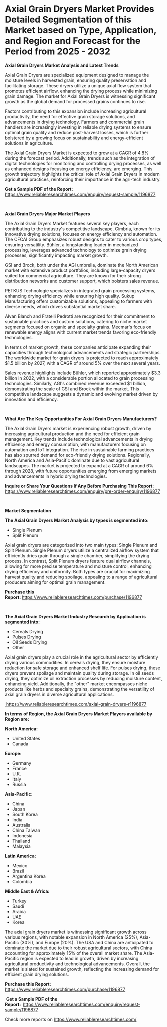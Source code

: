 <p><h1>Axial Grain Dryers Market Provides Detailed Segmentation of this Market based on Type, Application, and Region and Forecast for the Period from 2025 - 2032</h1></p><p><strong>Axial Grain Dryers Market Analysis and Latest Trends</strong></p>
<p><p>Axial Grain Dryers are specialized equipment designed to manage the moisture levels in harvested grain, ensuring quality preservation and facilitating storage. These dryers utilize a unique axial flow system that promotes efficient airflow, enhancing the drying process while minimizing grain damage. The market for Axial Grain Dryers is witnessing significant growth as the global demand for processed grains continues to rise. </p><p>Factors contributing to this expansion include increasing agricultural productivity, the need for effective grain storage solutions, and advancements in drying technology. Farmers and commercial grain handlers are increasingly investing in reliable drying systems to ensure optimal grain quality and reduce post-harvest losses, which is further bolstered by a growing focus on sustainability and energy-efficient solutions in agriculture.</p><p>The Axial Grain Dryers Market is expected to grow at a CAGR of 4.8% during the forecast period. Additionally, trends such as the integration of digital technologies for monitoring and controlling drying processes, as well as enhanced designs focusing on energy efficiency, are emerging. This growth trajectory highlights the critical role of Axial Grain Dryers in modern agricultural practices, reinforcing their importance in the agri-tech industry.</p></p>
<p><strong>Get a Sample PDF of the Report:&nbsp;</strong> <a href="https://www.reliableresearchtimes.com/enquiry/request-sample/1196877?utm_campaign=2187&utm_medium=2&utm_source=Github&utm_content=ia&utm_term=28022025&utm_id=axial-grain-dryers">https://www.reliableresearchtimes.com/enquiry/request-sample/1196877</a></p>
<p>&nbsp;</p>
<p><strong>Axial Grain Dryers Major Market Players</strong></p>
<p><p>The Axial Grain Dryers Market features several key players, each contributing to the industry's competitive landscape. Cimbria, known for its innovative drying solutions, focuses on energy efficiency and automation. The CFCAI Group emphasizes robust designs to cater to various crop types, ensuring versatility. Bühler, a longstanding leader in mechanized processing, leverages advanced technology to optimize grain drying processes, significantly impacting market growth.</p><p>GSI and Brock, both under the AGI umbrella, dominate the North American market with extensive product portfolios, including large-capacity dryers suited for commercial agriculture. They are known for their strong distribution networks and customer support, which bolsters sales revenue.</p><p>PETKUS Technologie specializes in integrated grain processing systems, enhancing drying efficiency while ensuring high quality. Sukup Manufacturing offers customizable solutions, appealing to farmers with diverse needs, which drives substantial market share.</p><p>Alvan Blanch and Fratelli Pedrotti are recognized for their commitment to sustainable practices and custom solutions, catering to niche market segments focused on organic and specialty grains. Mecmar's focus on renewable energy aligns with current market trends favoring eco-friendly technologies.</p><p>In terms of market growth, these companies anticipate expanding their capacities through technological advancements and strategic partnerships. The worldwide market for grain dryers is projected to reach approximately $1.5 billion by 2027, with a CAGR of around 5% over the next several years.</p><p>Sales revenue highlights include Bühler, which reported approximately $3.3 billion in 2022, with a considerable portion allocated to grain processing technologies. Similarly, AGI's combined revenue exceeded $1 billion, demonstrating the scale of GSI and Brock within the market. This competitive landscape suggests a dynamic and evolving market driven by innovation and efficiency.</p></p>
<p>&nbsp;</p>
<p><strong>What Are The Key Opportunities For Axial Grain Dryers Manufacturers?</strong></p>
<p><p>The Axial Grain Dryers market is experiencing robust growth, driven by increasing agricultural production and the need for efficient grain management. Key trends include technological advancements in drying efficiency and energy consumption, with manufacturers focusing on automation and IoT integration. The rise in sustainable farming practices has also spurred demand for eco-friendly drying solutions. Regionally, North America and Asia-Pacific dominate due to vast agricultural landscapes. The market is projected to expand at a CAGR of around 6% through 2028, with future opportunities emerging from emerging markets and advancements in hybrid drying technologies.</p></p>
<p><strong>Inquire or Share Your Questions If Any Before Purchasing This Report:</strong> <a href="https://www.reliableresearchtimes.com/enquiry/pre-order-enquiry/1196877?utm_campaign=2187&utm_medium=2&utm_source=Github&utm_content=ia&utm_term=28022025&utm_id=axial-grain-dryers">https://www.reliableresearchtimes.com/enquiry/pre-order-enquiry/1196877</a></p>
<p>&nbsp;</p>
<p><strong>Market Segmentation</strong></p>
<p><strong>The Axial Grain Dryers Market Analysis by types is segmented into:</strong></p>
<p><ul><li>Single Plenum</li><li>Split Plenum</li></ul></p>
<p><p>Axial grain dryers are categorized into two main types: Single Plenum and Split Plenum. Single Plenum dryers utilize a centralized airflow system that efficiently dries grain through a single chamber, simplifying the drying process. In contrast, Split Plenum dryers feature dual airflow channels, allowing for more precise temperature and moisture control, enhancing drying efficiency and uniformity. Both types are crucial for maximizing harvest quality and reducing spoilage, appealing to a range of agricultural producers aiming for optimal grain management.</p></p>
<p><strong>Purchase this Report:&nbsp;</strong><a href="https://www.reliableresearchtimes.com/purchase/1196877?utm_campaign=2187&utm_medium=2&utm_source=Github&utm_content=ia&utm_term=28022025&utm_id=axial-grain-dryers">https://www.reliableresearchtimes.com/purchase/1196877</a></p>
<p>&nbsp;</p>
<p><strong>The Axial Grain Dryers Market Industry Research by Application is segmented into:</strong></p>
<p><ul><li>Cereals Drying</li><li>Pulses Drying</li><li>Oil Seeds Drying</li><li>Other</li></ul></p>
<p><p>Axial grain dryers play a crucial role in the agricultural sector by efficiently drying various commodities. In cereals drying, they ensure moisture reduction for safe storage and enhanced shelf life. For pulses drying, these dryers prevent spoilage and maintain quality during storage. In oil seeds drying, they optimize oil extraction processes by reducing moisture content, enhancing yield. Additionally, the "other" market encompasses niche products like herbs and specialty grains, demonstrating the versatility of axial grain dryers in diverse agricultural applications.</p></p>
<p><a href="https://www.reliableresearchtimes.com/axial-grain-dryers-r1196877?utm_campaign=2187&utm_medium=2&utm_source=Github&utm_content=ia&utm_term=28022025&utm_id=axial-grain-dryers">&nbsp;https://www.reliableresearchtimes.com/axial-grain-dryers-r1196877</a></p>
<p><strong>In terms of Region, the Axial Grain Dryers Market Players available by Region are:</strong></p>
<p>
    <p> <strong> North America: </strong>
        <ul>
            <li>United States</li>
            <li>Canada</li>
        </ul>
        </p> 
    <p> <strong> Europe: </strong>
        <ul>
            <li>Germany</li>
            <li>France</li>
            <li>U.K.</li>
            <li>Italy</li>
            <li>Russia</li>
        </ul>
        </p> 
    <p> <strong> Asia-Pacific: </strong>
        <ul>
            <li>China</li>
            <li>Japan</li>
            <li>South Korea</li>
            <li>India</li>
            <li>Australia</li>
            <li>China Taiwan</li>
            <li>Indonesia</li>
            <li>Thailand</li>
            <li>Malaysia</li>
        </ul>
        </p> 
    <p> <strong> Latin America: </strong>
        <ul>
            <li>Mexico</li>
            <li>Brazil</li>
            <li>Argentina Korea</li>
            <li>Colombia</li>
        </ul>
        </p> 
    <p> <strong> Middle East & Africa: </strong>
        <ul>
            <li>Turkey</li>
            <li>Saudi</li>
            <li>Arabia</li>
            <li>UAE</li>
            <li>Korea</li>
        </ul>
    </p>
    </p>
<p><p>The axial grain dryers market is witnessing significant growth across various regions, with notable expansion in North America (25%), Asia-Pacific (30%), and Europe (20%). The USA and China are anticipated to dominate the market due to their robust agricultural sectors, with China accounting for approximately 15% of the overall market share. The Asia-Pacific region is expected to lead in growth, driven by increasing agricultural productivity and technological advancements. Overall, the market is slated for sustained growth, reflecting the increasing demand for efficient grain drying solutions.</p></p>
<p><strong>Purchase this Report: </strong><a href="https://www.reliableresearchtimes.com/purchase/1196877?utm_campaign=2187&utm_medium=2&utm_source=Github&utm_content=ia&utm_term=28022025&utm_id=axial-grain-dryers">https://www.reliableresearchtimes.com/purchase/1196877</a></p>
<p>&nbsp;<strong>Get a Sample PDF of the Report:&nbsp;&nbsp;</strong><a href="https://www.reliableresearchtimes.com/enquiry/request-sample/1196877?utm_campaign=2187&utm_medium=2&utm_source=Github&utm_content=ia&utm_term=28022025&utm_id=axial-grain-dryers">https://www.reliableresearchtimes.com/enquiry/request-sample/1196877</a></p>
<p><strong></strong></p>
<p>Check more reports on <a href="https://www.reliableresearchtimes.com/?utm_campaign=2187&utm_medium=2&utm_source=Github&utm_content=ia&utm_term=28022025&utm_id=axial-grain-dryers">https://www.reliableresearchtimes.com/</a></p>